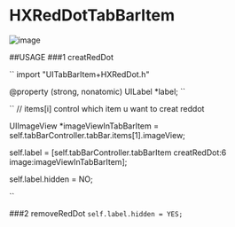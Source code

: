 # HXRedDotTabBarItem

![image](https://github.com/Zzzard/HXRedDotTabBarItem/blob/master/demo111.gif)


##USAGE 
###1 creatRedDot

``
import "UITabBarItem+HXRedDot.h"

@property (strong, nonatomic) UILabel *label;
``


``
// items[i] control which item u want to creat reddot

UIImageView *imageViewInTabBarItem = self.tabBarController.tabBar.items[1].imageView;

self.label = [self.tabBarController.tabBarItem creatRedDot:6 image:imageViewInTabBarItem];

self.label.hidden = NO;

``

###2 removeRedDot
`
self.label.hidden = YES;
`

